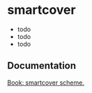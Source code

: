# smartcover

- todo <br/>
- todo <br/>
- todo <br/>

## Documentation

[Book: smartcover scheme.](https://xray-forge.github.io/stalker-xrf-book/script_engine/schemes/smartcover.html)
